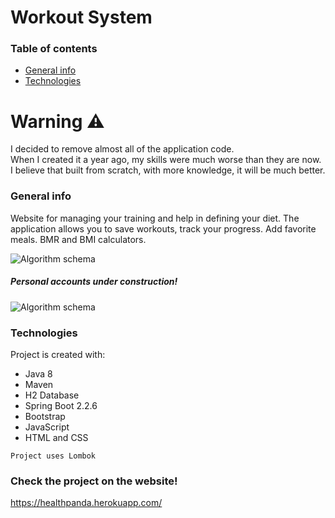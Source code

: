 # Workout System
### Table of contents
* [General info](#general-info)
* [Technologies](#technologies)

# Warning ⚠️
I decided to remove almost all of the application code.<br>
When I created it a year ago, my skills were much worse than they are now.<br>
I believe that built from scratch, with more knowledge, it will be much better.


### General info
Website for managing your training and help in defining
your diet.
The application allows you to save workouts,
track your progress. Add favorite meals. BMR and BMI
calculators.

![Algorithm schema](https://i.imgur.com/ovERztM.jpg)

##### Personal accounts under construction!
	
  ![Algorithm schema](https://i.imgur.com/gDyPRfJ.jpg)
  
### Technologies
Project is created with:
* Java 8
* Maven
* H2 Database
* Spring Boot 2.2.6
* Bootstrap
* JavaScript
* HTML and CSS

```
Project uses Lombok
```

### Check the project on the website!
https://healthpanda.herokuapp.com/


